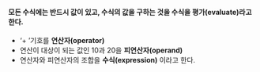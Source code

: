 #### 모든 수식에는 반드시 값이 있고, 수식의 값을 구하는 것을 수식을 평가(evaluate)라고 한다. ####

+ ‘+ ’기호를 **연산자(operator)**
+ 연산이 대상이 되는 값인 10과 20을 **피연산자(operand)**
+ 연산자와 피연산자의 조합을 **수식(expression)** 이라고 한다.


